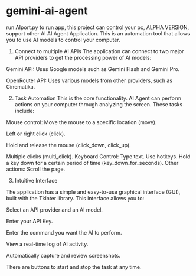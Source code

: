 # gemini-ai-agent
run AIport.py to run app, 
this project can control your pc, 
ALPHA VERSION, support other AI
AI Agent Application. 
​This is an automation tool that allows you to use AI models to control your computer.

1. Connect to multiple AI APIs
​The application can connect to two major API providers to get the processing power of AI models:

Gemini API: Uses Google models such as Gemini Flash and Gemini Pro.

OpenRouter API: Uses various models from other providers, such as Cinematika.

2. Task Automation
​This is the core functionality. AI Agent can perform actions on your computer through analyzing the screen. These tasks include:

Mouse control:
​Move the mouse to a specific location (move).

Left or right click (click).

Hold and release the mouse (click_down, click_up).

Multiple clicks (multi_click).
 ​Keyboard Control:
​Type text.
​Use hotkeys.
​Hold a key down for a certain period of time (key_down_for_seconds).
​Other actions:
​Scroll the page.

3. Intuitive Interface

The application has a simple and easy-to-use graphical interface (GUI), built with the Tkinter library. This interface allows you to:

Select an API provider and an AI model.

Enter your API Key.

Enter the command you want the AI ​​to perform.

View a real-time log of AI activity.

Automatically capture and review screenshots.

There are buttons to start and stop the task at any time.
